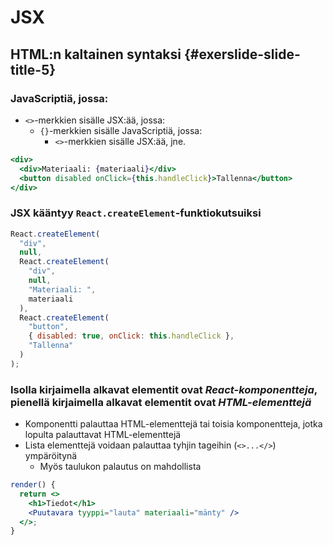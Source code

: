 # JSX

## HTML:n kaltainen syntaksi {#exerslide-slide-title-5}

### JavaScriptiä, jossa:

* `<>`-merkkien sisälle JSX:ää, jossa:
  * `{}`-merkkien sisälle JavaScriptiä, jossa:
    * `<>`-merkkien sisälle JSX:ää, jne.

```jsx
<div>
  <div>Materiaali: {materiaali}</div>
  <button disabled onClick={this.handleClick}>Tallenna</button>
</div>
```

### JSX kääntyy `React.createElement`-funktiokutsuiksi

```javascript
React.createElement(
  "div",
  null,
  React.createElement(
    "div",
    null,
    "Materiaali: ",
    materiaali
  ),
  React.createElement(
    "button",
    { disabled: true, onClick: this.handleClick },
    "Tallenna"
  )
);
```

### **Isolla** kirjaimella alkavat elementit ovat _React-komponentteja_, **pienellä** kirjaimella alkavat elementit ovat _HTML-elementtejä_

* Komponentti palauttaa HTML-elementtejä tai toisia komponentteja, jotka lopulta palauttavat HTML-elementtejä
* Lista elementtejä voidaan palauttaa tyhjin tageihin \(`<>...</>`\) ympäröitynä
  * Myös taulukon palautus on mahdollista

```jsx
render() {
  return <>
    <h1>Tiedot</h1>
    <Puutavara tyyppi="lauta" materiaali="mänty" />
  </>;
}
```

